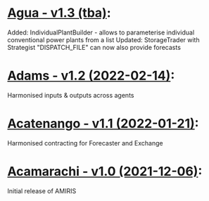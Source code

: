 # [Agua - v1.3 (tba)](https://gitlab.com/dlr-ve/esy/amiris/amiris/-/releases/v1.3):
Added: IndividualPlantBuilder - allows to parameterise individual conventional power plants from a list
Updated: StorageTrader with Strategist "DISPATCH_FILE" can now also provide forecasts

# [Adams - v1.2 (2022-02-14)](https://gitlab.com/dlr-ve/esy/amiris/amiris/-/releases/v1.2):
Harmonised inputs & outputs across agents

# [Acatenango - v1.1 (2022-01-21)](https://gitlab.com/dlr-ve/esy/amiris/amiris/-/releases/v1.1): 
Harmonised contracting for Forecaster and Exchange

# [Acamarachi - v1.0 (2021-12-06)](https://gitlab.com/dlr-ve/esy/amiris/amiris/-/releases/v1.0): 
Initial release of AMIRIS
